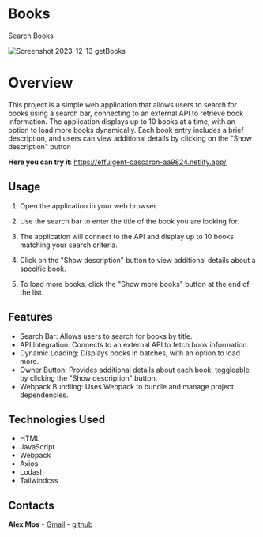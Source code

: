 # Books
Search Books

![Screenshot 2023-12-13 getBooks](https://github.com/AlexMos36/Books/assets/105787564/1dd6d50d-bcc7-4745-a22d-55d16639b510)

# Overview
This project is a simple web application that allows users to search for books using a search bar, connecting to an external API to retrieve book information. The application displays up to 10 books at a time, with an option to load more books dynamically. Each book entry includes a brief description, and users can view additional details by clicking on the "Show description" button

**Here you can try it**: https://effulgent-cascaron-aa9824.netlify.app/

## Usage

1. Open the application in your web browser.

2. Use the search bar to enter the title of the book you are looking for.

3. The application will connect to the API and display up to 10 books matching your search criteria.

4. Click on the "Show description" button to view additional details about a specific book.

5. To load more books, click the "Show more books" button at the end of the list.

## Features
* Search Bar: Allows users to search for books by title.
* API Integration: Connects to an external API to fetch book information.
* Dynamic Loading: Displays books in batches, with an option to load more.
* Owner Button: Provides additional details about each book, toggleable by clicking the "Show description" button.
* Webpack Bundling: Uses Webpack to bundle and manage project dependencies.

## Technologies Used

- HTML
- JavaScript
- Webpack
- Axios
- Lodash
- Tailwindcss

## Contacts

**Alex Mos** - [Gmail](alexandru.mos36@gmail.com) - [github](https://github.com/AlexMos36)
